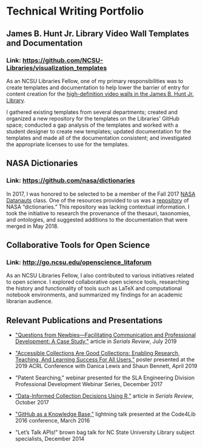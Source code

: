 # Technical Writing Portfolio

## James B. Hunt Jr. Library Video Wall Templates and Documentation
### Link: https://github.com/NCSU-Libraries/visualization_templates

As an NCSU Libraries Fellow, one of my primary responsibilities was to create templates and documentation to help lower the barrier of entry for content creation for the [high-definition video walls in the James B. Hunt Jr. Library](https://www.lib.ncsu.edu/videowalls).

I gathered existing templates from several departments; created and organized a new repository for the templates on the Libraries' GitHub space; conducted a gap analysis of the templates and worked with a student designer to create new templates; updated documentation for the templates and made all of the documentation consistent; and investigated the appropriate licenses to use for the templates.

## NASA Dictionaries
### Link: https://github.com/nasa/dictionaries
In 2017, I was honored to be selected to be a member of the Fall 2017 [NASA Datanauts](https://open.nasa.gov/explore/datanauts/) class. One of the resources provided to us was a [repository](https://github.com/nasa/dictionaries) of NASA “dictionaries.” This repository was lacking contextual information. I took the initiative to research the provenance of the thesauri, taxonomies, and ontologies, and suggested additions to the documentation that were merged in May 2018.

## Collaborative Tools for Open Science
### Link: http://go.ncsu.edu/openscience_litaforum

As an NCSU Libraries Fellow, I also contributed to various initiatives related to open science. I explored collaborative open science tools, researching the history and functionality of tools such as LaTeX and computational notebook environments, and summarized my findings for an academic librarian audience.


## Relevant Publications and Presentations


* ["Questions from Newbies—Facilitating Communication and Professional Development: A Case Study,"](https://www.tandfonline.com/eprint/HA6SVZEUMJBCNAGCMB5Y/full?target=10.1080/00987913.2019.1640030) article in *Serials Review*, July 2019
* ["Accessible Collections Are Good Collections: Enabling Research, Teaching, And Learning Success For All Users,"](https://go.ncsu.edu/acrl2019-accessible_collections) poster presented at the 2019 ACRL Conference with Danica Lewis and Shaun Bennett, April 2019

* "Patent Searching," webinar presented for the SLA Engineering Division Professional Development Webinar Series, December 2017

* [“Data-Informed Collection Decisions Using R,”](http://www.tandfonline.com/eprint/WWIczgJfriP3eUVbTJxK/full) article in *Serials Review*, October 2017
* ["GitHub as a Knowledge Base,"](https://go.ncsu.edu/github_knowledgebase_code4lib) lightning talk presented at the Code4Lib 2016 conference, March 2016

* "Let’s Talk APIs!" brown bag talk for NC State University Library subject specialists, December 2014
